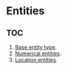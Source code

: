 # Entities

## TOC

1.  [Base entity type](./base_entities/README.md).
2.  [Numerical entities](./numerical_entities/README.md).
3.  [Location entities](./location_entities/README.md).
